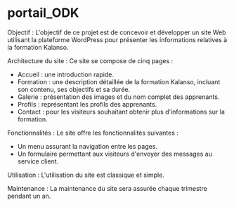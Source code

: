 # portail_ODK

Objectif :
L'objectif de ce projet est de concevoir et développer un site Web utilisant la plateforme WordPress pour présenter les informations relatives à la formation Kalanso.

Architecture du site :
Ce site se compose de cinq pages :
- Accueil : une introduction rapide.
- Formation : une description détaillée de la formation Kalanso, incluant son contenu, ses objectifs et sa durée.
- Galerie : présentation des images et du nom complet des apprenants.
- Profils : représentant les profils des apprenants.
- Contact : pour les visiteurs souhaitant obtenir plus d'informations sur la formation.

Fonctionnalités :
Le site offre les fonctionnalités suivantes :
- Un menu assurant la navigation entre les pages.
- Un formulaire permettant aux visiteurs d'envoyer des messages au service client.

Utilisation :
L'utilisation du site est classique et simple.

Maintenance :
La maintenance du site sera assurée chaque trimestre pendant un an.
